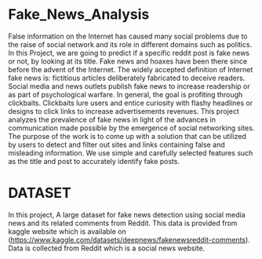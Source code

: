 # Fake_News_Analysis

False information on the Internet has caused many social problems due to the raise of social network and its role in
different domains such as politics. In this Project, we are going to predict if a specific reddit post is fake news or not,
by looking at its title. Fake news and hoaxes have been there since before the advent of the Internet. The widely
accepted definition of Internet fake news is: fictitious articles deliberately fabricated to deceive readers. Social
media and news outlets publish fake news to increase readership or as part of psychological warfare. In general, the
goal is profiting through clickbaits. Clickbaits lure users and entice curiosity with flashy headlines or designs to
click links to increase advertisements revenues. This project analyzes the prevalence of fake news in light of the
advances in communication made possible by the emergence of social networking sites. The purpose of the work
is to come up with a solution that can be utilized by users to detect and filter out sites and links containing false
and misleading information. We use simple and carefully selected features such as the title and post to accurately
identify fake posts.

# DATASET

In this project, A large dataset for fake news detection using social media news and its related comments from Reddit.
This data is provided from kaggle website which is available on (https://www.kaggle.com/datasets/deepnews/fakenewsreddit-comments).
Data is collected from Reddit which is a social news website.
